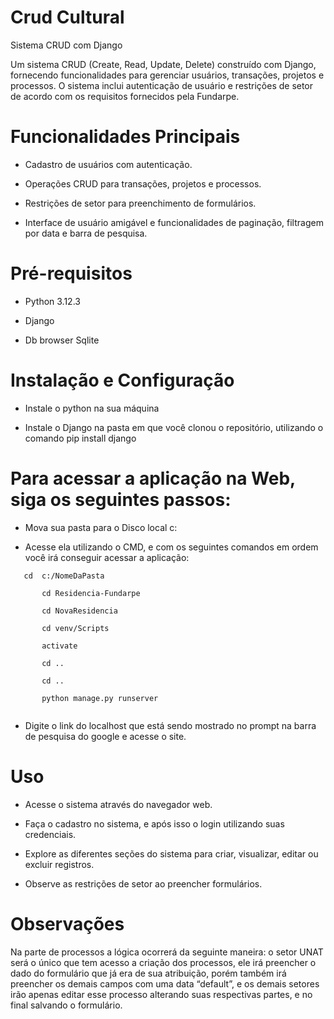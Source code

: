 # Crud Cultural


Sistema CRUD com Django 

Um sistema CRUD (Create, Read, Update, Delete) construído com Django, fornecendo funcionalidades para gerenciar usuários, transações, projetos e processos. O sistema inclui autenticação de usuário e restrições de setor de acordo com os requisitos fornecidos pela Fundarpe. 

# Funcionalidades Principais 

* Cadastro de usuários com autenticação. 

* Operações CRUD para transações, projetos e processos. 

* Restrições de setor para preenchimento de formulários. 

* Interface de usuário amigável e funcionalidades de paginação, filtragem por data e barra de pesquisa. 

# Pré-requisitos 

* Python 3.12.3 

* Django 

* Db browser Sqlite 

# Instalação e Configuração 

* Instale o python na sua máquina 

* Instale o Django na pasta em que você clonou o repositório, utilizando o comando pip install django 

# Para acessar a aplicação na Web, siga os seguintes passos: 

* Mova sua pasta para o Disco local c: 

* Acesse ela utilizando o CMD, e com os seguintes comandos em ordem você irá conseguir acessar a aplicação: 


 ``````
 	cd  c:/NomeDaPasta
  
		cd Residencia-Fundarpe 

		cd NovaResidencia 

		cd venv/Scripts 

		activate 

		cd .. 

		cd .. 

		python manage.py runserver
                
 ``````
	
 * Digite o link do localhost que está sendo mostrado no prompt na barra de pesquisa do google e acesse o site.

 

# Uso 

* Acesse o sistema através do navegador web. 

* Faça o cadastro no sistema, e após isso o login utilizando suas credenciais. 

* Explore as diferentes seções do sistema para criar, visualizar, editar ou excluir registros. 

* Observe as restrições de setor ao preencher formulários. 

 

# Observações 

Na parte de processos a lógica ocorrerá da seguinte maneira: o setor UNAT será o único que tem acesso a criação dos processos, ele irá preencher o dado do formulário que já era de sua atribuição, porém também irá preencher os demais campos com uma data “default”, e os demais setores irão apenas editar esse processo alterando suas respectivas partes, e no final salvando o formulário.
